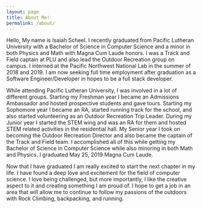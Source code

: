 ```yaml
---
layout: page
title: About Me!
permalink: /about/
---
```


<amp-img width="350" height="300" layout="responsive" src="assets/profpic.png"></amp-img>

Hello, My name is Isaiah Scheel. I recently graduated from Pacific Lutheran University with a Bachelor of Science in Computer Science and a minor in both Physics and Math with Magna Cum Laude honors. I was a Track and Field captain at PLU and also lead the Outdoor Recreation group on campus. I interned at the Pacific Northwest National Lab in the summer of 2018 and 2019. I am now seeking full time employment after graduation as a Software Engineer/Developer in hopes to be a full stack developer.

<amp-img width="350" height="300" layout="responsive" src="assets/utah.png"></amp-img>

While attending Pacific Lutheran University, I was involved in a lot of different groups. Starting my Freshman year I became an Admissions Ambassador and hosted prospective students and gave tours. Starting my Sophomore year I became an RA, started running track for the school, and also started volunteering as an Outdoor Recreation Trip Leader. During my Junior year I started the STEM wing and was an RA for them and hosted STEM related activities in the residential hall. My Senior year I took on becoming the Outdoor Recreation Director and also became the captain of the Track and Field team. I accomplished all of this while getting my Bachelor of Science in Computer Science while also minoring in both Math and Physics. I graduated May 25, 2019 Magna Cum Laude.

Now that I have graduated I am really excited to start the next chapter in my life. I have found a deep love and excitement for the field of computer science. I love being challenged, but more importantly, I like the creative aspect to it and creating something I am proud of. I hope to get a job in an area that will allow me to continue to follow my passions of the outdoors with Rock Climbing, backpacking, and running.

<amp-img width="350" height="300" layout="responsive" src="assets/gothic.png"></amp-img>
